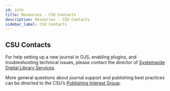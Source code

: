 ```yaml
---
id: info
title: Resources - CSU Contacts
description: Resources - CSU Contacts
sidebar_label: CSU Contacts
---
```


## CSU Contacts
For help setting up a new journal in OJS, enabling plugins, and troubleshooting technical issues, please contact the director of [Systemwide Digital Library Services](https://www2.calstate.edu/csu-system/administration/sdls/Pages/about-us.aspx).

More general questions about journal support and publishing best practices can be directed to the CSU’s [Publishing Interest Group](https://calstate.atlassian.net/wiki/spaces/COLD/pages/79761063/Publishing+Interest+Group).
